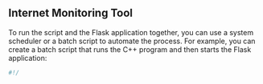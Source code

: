 ## Internet Monitoring Tool

To run the script and the Flask application together, you can use a system scheduler or a batch script to automate the process. For example, you can create a batch script that runs the C++ program and then starts the Flask application:

```bash
#!/
```